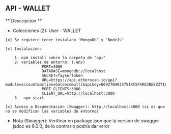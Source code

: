 ## API - WALLET


** Descripcion **

- Colecciones (2): User - WALLET

```
[x] Se requiere tener instalado 'MongoDb' y 'NodeJs'

[x] Instalación: 
    
    1- npm install sobre la carpeta de "api"
    2- variables de entorno: (.env)
                PORT=4000    
                DATABASE=mongodb://localhost 
                SECRET=faysertoken 
                URL=https://api.etherscan.io/api?module=account&action=balancemulti&apikey=869Z76H93375IKC5FXRE2NEEZZTIE3GQ6H  
                PORT_CLIENTS:3000 
                CLIENT_URL=http://localhost:3000 
    3-  npm start

[x] Acceso a Documentación (Swagger): http://localhost:4000 (si es que no se modifican las variables de entorno)
```

- Nota (Swagger): Verificar en package.json que la versión de swagger-jsdoc es 6.0.0, de lo contrario podría dar error


